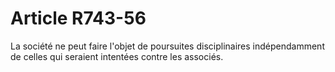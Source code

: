 # Article R743-56

La société ne peut faire l'objet de poursuites disciplinaires indépendamment de celles qui seraient intentées contre les associés.